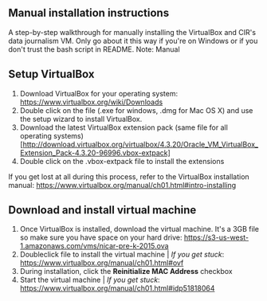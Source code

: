 Manual installation instructions
---------------------------------
A step-by-step walkthrough for manually installing the VirtualBox and CIR's data journalism VM. Only go about it this way if you're on Windows or if you don't trust the bash script in README. Note: Manual

## Setup VirtualBox

1. Download VirtualBox for your operating system: https://www.virtualbox.org/wiki/Downloads
2. Double click on the file (.exe for windows, .dmg for Mac OS X) and use the setup wizard to install VirtualBox.
3. Download the latest VirtualBox extension pack (same file for all operating systems) [http://download.virtualbox.org/virtualbox/4.3.20/Oracle_VM_VirtualBox_Extension_Pack-4.3.20-96996.vbox-extpack]
4. Double click on the .vbox-extpack file to install the extensions

If you get lost at all during this process, refer to the VirtualBox installation manual: https://www.virtualbox.org/manual/ch01.html#intro-installing

## Download and install virtual machine

1. Once VirtualBox is installed, download the virtual machine. It's a 3GB file so make sure you have space on your hard drive: https://s3-us-west-1.amazonaws.com/vms/nicar-pre-k-2015.ova
2. Doubleclick file to install the virtual machine | *If you get stuck*: https://www.virtualbox.org/manual/ch01.html#ovf
3. During installation, click the __Reinitialize MAC Address__ checkbox
4. Start the virtual machine | *If you get stuck*: https://www.virtualbox.org/manual/ch01.html#idp51818064
